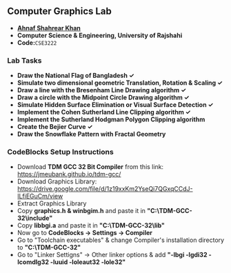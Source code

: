## Computer Graphics Lab
- **[Ahnaf Shahrear Khan](https://github.com/ahnafshahrear)**
- **Computer Science & Engineering, University of Rajshahi**
- **Code:**`CSE3222`

### Lab Tasks
- **Draw the National Flag of Bangladesh ✓**
- **Simulate two dimensional geometric Translation, Rotation & Scaling ✓**
- **Draw a line with the Bresenham Line Drawing algorithm ✓**
- **Draw a circle with the Midpoint Circle Drawing algorithm ✓**
- **Simulate Hidden Surface Elimination or Visual Surface Detection ✓**
- **Implement the Cohen Sutherland Line Clipping algorithm ✓**
- **Implement the Sutherland Hodgman Polygon Clipping algorithm** 
- **Create the Bejier Curve ✓**
- **Draw the Snowflake Pattern with Fractal Geometry**

### CodeBlocks Setup Instructions
- Download **TDM GCC 32 Bit Compiler** from this link: https://jmeubank.github.io/tdm-gcc/
- Download Graphics Library: https://drive.google.com/file/d/1z19xxKm2YseQi7QGxqCCdJ-lLfiEGuCm/view
- Extract Graphics Library
- Copy **graphics.h & winbgim.h** and paste it in **"C:\\TDM-GCC-32\\include"**
- Copy **libbgi.a** and paste it in **"C:\\TDM-GCC-32\\lib"**
- Now go to **CodeBlocks -> Settings -> Compiler** 
- Go to "Toolchain executables" & change Compiler's installation directory to **"C:\\TDM-GCC-32"**
- Go to "Linker Settigns" -> Other linker options & add **"-lbgi -lgdi32 -lcomdlg32 -luuid -loleaut32 -lole32"**

